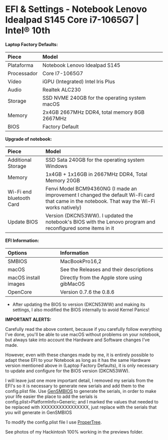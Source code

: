 # EFI & Settings - Notebook Lenovo Idealpad S145 Core i7-1065G7 | Intel® 10th 

**Laptop Factory Defaults:**

Piece|Model
:----|:----
Plataforma|Notebook Lenovo Idealpad S145 | Intel 10th
Processador|Core I7-1065G7 | Intel® 10th
Vídeo|iGPU (Integrated) Intel Iris Plus
Audio|Realtek ALC230
Storage|SSD NVME 240GB for the operating system macOS
Memory|2x4GB 2667MHz DDR4, total memory 8GB 2667MHz
BIOS|Factory Default


**Upgrade of notebook:**

Piece|Model
:----|:----
Additional Storage|SSD Sata 240GB for the operating system Windows
Memory|1x4GB + 1x16GB in 2667MHz DDR4, Total Memory 20GB
Wi-Fi end bluetooth Card|Fenvi Model BCM94360NG (I made an improvement I changed the default Wi-Fi card that came in the notebook. That way the Wi-Fi works natively)
Update BIOS|Version (DKCN53WW). I updated the notebook's BIOS with the Lenovo program and reconfigured some items in it


**EFI Information:**

Options|Information
:----|:----
SMBIOS|MacBookPro16,2
macOS|See the Releases and their descriptions
macOS install images|Directly from the Apple store using gibMacOS
OpenCore|Version 0.7.6 the 0.8.6


- After updating the BIOS to version (DKCN53WW) and making its settings, I also modified the BIOS internally to avoid Kernel Panics!


**IMPORTANT ALERTS:**

Carefully read the above content, because if you carefully follow everything I've done, you'll be able to use macOS without problems on your notebook, but always take into account the Hardware and Software changes I've made.

However, even with these changes made by me, it is entirely possible to adapt these EFI to your Notebook as long as it has the same Hardware version mentioned above in (Laptop Factory Defaults), it is only necessary to update and configure for the BIOS version (DKCN53WW).

I will leave just one more important detail, I removed my serials from the EFI's so it is necessary to generate new serials and add them to the config.plist file.
Use [GenSMBIOS](https://github.com/corpnewt/GenSMBIOS) to generate the serials, in order to make your life easier the place to add the serials is config.plist>PlatformInfo>Generic; and I marked the values that needed to be replaced with XXXXXXXXXXXXXXXX, just replace with the serials that you will generate in GenSMBIOS

To modify the config.plist file I use [ProperTree](https://github.com/corpnewt/ProperTree).

See photos of my Hackintosh 100% working in the previews folder.
